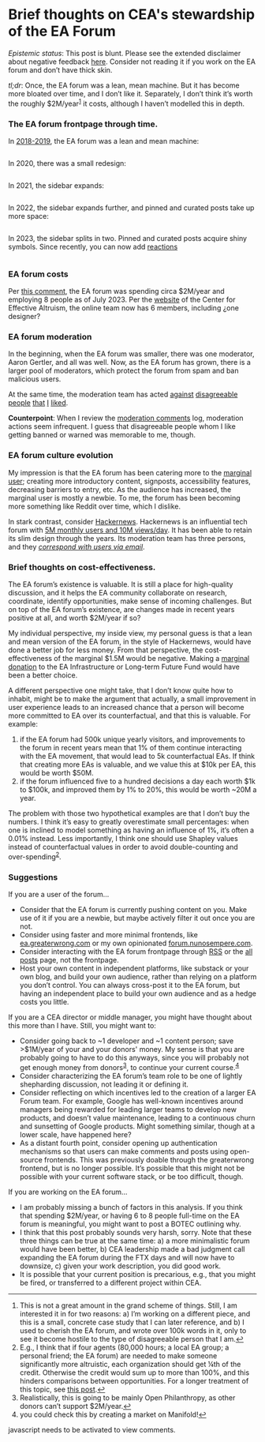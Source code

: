 Brief thoughts on CEA's stewardship of the EA Forum
====================================

<p><em>Epistemic status</em>: This post is blunt. Please see the extended disclaimer about negative feedback <a href="https://forum.effectivealtruism.org/users/negativenuno">here</a>. Consider not reading it if you work on the EA forum and don&rsquo;t have thick skin.</p>

<p><em>tl;dr</em>: Once, the EA forum was a lean, mean machine. But it has become more bloated over time, and I don&rsquo;t like it. Separately, I don&rsquo;t think it&rsquo;s worth the roughly $2M/year<sup id="fnref:1"><a href="#fn:1" rel="footnote">1</a></sup> it costs, although I haven&rsquo;t modelled this in depth.</p>

<h3>The EA forum frontpage through time.</h3> <p>In <a href="https://web.archive.org/web/20181115134712/https://forum.effectivealtruism.org/">2018-2019</a>, the EA forum was a lean and mean machine:</p>

<p><img src="https://images.nunosempere.com/blog/2023/10/02/ea-forum-2018-2019.png" alt="" /></p>

<p>In 2020, there was a small redesign:</p>

<p><img src="https://images.nunosempere.com/blog/2023/10/02/ea-forum-2020.png" alt="" /></p>

<p>In 2021, the sidebar expands:</p>

<p><img src="https://images.nunosempere.com/blog/2023/10/02/ea-forum-2021.png" alt="" /></p>

<p>In 2022, the sidebar expands further, and pinned and curated posts take up more space:</p>

<p><img src="https://images.nunosempere.com/blog/2023/10/02/ea-forum-2022.png" alt="" /></p>

<p>In 2023, the sidebar splits in two. Pinned and curated posts acquire shiny symbols. Since recently, you can now add <a href="https://forum.effectivealtruism.org/posts/fyCnfiL49T5HvMjvL/forum-update-10-new-features-oct-2023">reactions</a></p>

<p><img src="https://images.nunosempere.com/blog/2023/10/02/ea-forum-2023-bis.png" alt="" /></p>

<h3>EA forum costs</h3>

<p>Per <a href="https://forum.effectivealtruism.org/posts/auhi3JoiqGhi5PqnQ/ama-we-re-the-forum-team-and-we-re-hiring-ask-us-anything?commentId=tjTkjLpBD59ybtcuX">this comment</a>, the EA forum was spending circa $2M/year and employing 8 people as of July 2023. Per the <a href="https://www.centreforeffectivealtruism.org/team#online-team">website</a> of the Center for Effective Altruism, the online team now has 6 members, including ¿one designer?</p>

<h3>EA forum moderation</h3>

<p>In the beginning, when the EA forum was smaller, there was one moderator, Aaron Gertler, and all was well. Now, as the EA forum has grown, there is a larger pool of moderators, which protect the forum from spam and ban malicious users.</p>

<p>At the same time, the moderation team has acted <a href="https://forum.effectivealtruism.org/posts/myp9Y9qJnpEEWhJF9/linch-s-shortform?commentId=DvPcdhnN7wcXpcB7Z">against</a> <a href="https://forum.effectivealtruism.org/posts/Pfayu5Bf2apKreueD/?commentId=7cHvfzMLw2Jua9JPh">disagreeable</a> <a href="https://forum.effectivealtruism.org/posts/FZFzqPYpTpGGRhyrj/does-ea-get-the-best-people-hypotheses-call-for-discussion?commentId=o3mahDSh4wuHTvsXh">people</a> <a href="https://forum.effectivealtruism.org/posts/CfEAggjzSDrado6ZC/forecasting-our-world-in-data-the-next-100-years?commentId=upkHDudfh8c9FpM8u">that</a> <a href="https://forum.effectivealtruism.org/posts/DB9ggzc5u9RMBosoz/wrong-lessons-from-the-ftx-catastrophe?commentId=cp6ngfKrqyjsuAQoo">I</a> <a href="https://forum.effectivealtruism.org/posts/4zjnFxGWYkEF4nqMi/how-could-we-have-avoided-this?commentId=Q7BQJFyEwk96Q6g95">liked</a>.</p>

<p><strong>Counterpoint</strong>: When I review the <a href="https://forum.effectivealtruism.org/moderatorComments">moderation comments</a> log, moderation actions seem infrequent. I guess that disagreeable people whom I like getting banned or warned was memorable to me, though.</p>

<h3>EA forum culture evolution</h3>

<p>My impression is that the EA forum has been catering more to the <a href="https://nothinghuman.substack.com/p/the-tyranny-of-the-marginal-user">marginal user</a>; creating more introductory content, signposts, accessibility features, decreasing barriers to entry, etc. As the audience has increased, the marginal user is mostly a newbie. To me, the forum has been becoming more something like Reddit over time, which I dislike.</p>

<p>In stark contrast, consider <a href="https://news.ycombinator.com/">Hackernews</a>. Hackernews is an influential tech forum with <a href="https://news.ycombinator.com/item?id=33454140">5M monthly users and 10M views/day</a>. It has been able to retain its slim design through the years. Its moderation team has three persons, and they <a href="https://news.ycombinator.com/item?id=34920400"><em>correspond with users via email</em></a>.</p>

<h3>Brief thoughts on cost-effectiveness.</h3>

<p>The EA forum&rsquo;s existence is valuable. It is still a place for high-quality discussion, and it helps the EA community collaborate on research, coordinate, identify opportunities, make sense of incoming challenges. But on top of the EA forum&rsquo;s existence, are changes made in recent years positive at all, and worth $2M/year if so?</p>

<p>My individual perspective, my inside view, my personal guess is that a lean and mean version of the EA forum, in the style of Hackernews, would have done a better job for less money. From that perspective, the cost-effectiveness of the marginal $1.5M would be negative. Making a <a href="https://forum.effectivealtruism.org/posts/PAco5oG579k2qzrh9/ltff-and-eaif-are-unusually-funding-constrained-right-now">marginal donation</a> to the EA Infrastructure or Long-term Future Fund would have been a better choice.</p>

<p>A different perspective one might take, that I don&rsquo;t know quite how to inhabit, might be to make the argument that actually, a small improvement in user experience leads to an increased chance that a person will become more committed to EA over its counterfactual, and that this is valuable. For example:</p>

<ol>
<li>if the EA forum had 500k unique yearly visitors, and improvements to the forum in recent years mean that 1% of them continue interacting with the EA movement, that would lead to 5k counterfactual EAs. If think that creating more EAs is valuable, and we value this at $10k per EA, this would be worth $50M.</li>
<li>if the forum influenced five to a hundred decisions a day each worth $1k to $100k, and improved them by 1% to 20%, this would be worth ~20M a year.</li>
</ol>


<p>The problem with those two hypothetical examples are that I don&rsquo;t buy the numbers. I think it&rsquo;s easy to greatly overestimate small percentages: when one is inclined to model something as having an influence of 1%, it&rsquo;s often a 0.01% instead. Less importantly, I think one should use Shapley values instead of counterfactual values in order to avoid double-counting and over-spending<sup id="fnref:2"><a href="#fn:2" rel="footnote">2</a></sup>.</p>

<h3>Suggestions</h3>

<p>If you are a user of the forum&hellip;</p>

<ul>
<li>Consider that the EA forum is currently pushing content on you. Make use of it if you are a newbie, but maybe actively filter it out once you are not.</li>
<li>Consider using faster and more minimal frontends, like <a href="https://ea.greaterwrong.com/">ea.greaterwrong.com</a> or my own opinionated <a href="https://forum.nunosempere.com">forum.nunosempere.com</a>.</li>
<li>Consider interacting with the EA forum frontpage through <a href="https://forum.effectivealtruism.org/feed.xml?view=community-rss&amp;karmaThreshold=30">RSS</a> or the <a href="https://forum.effectivealtruism.org/allPosts">all posts</a> page, not the frontpage.</li>
<li>Host your own content in independent platforms, like substack or your own blog, and build your own audience, rather than relying on a platform you don&rsquo;t control. You can always cross-post it to the EA forum, but having an independent place to build your own audience and as a hedge costs you little.</li>
</ul>


<p>If you are a CEA director or middle manager, you might have thought about this more than I have. Still, you might want to:</p>

<ul>
<li>Consider going back to ~1 developer and ~1 content person; save &gt;$1M/year of your and your donors' money. My sense is that you are probably going to have to do this anyways, since you will probably not get enough money from donors<sup id="fnref:3"><a href="#fn:3" rel="footnote">3</a></sup>, to continue your current course.<sup id="fnref:4"><a href="#fn:4" rel="footnote">4</a></sup></li>
<li>Consider characterizing the EA forum&rsquo;s team role to be one of lightly shepharding discussion, not leading it or defining it.</li>
<li>Consider reflecting on which incentives led to the creation of a larger EA Forum team. For example, Google has well-known incentives around managers being rewarded for leading larger teams to develop new products, and doesn&rsquo;t value maintenance, leading to a continuous churn and sunsetting of Google products. Might something similar, though at a lower scale, have happened here?</li>
<li>As a distant fourth point, consider opening up authentication mechanisms so that users can make comments and posts using open-source frontends. This was previously doable through the greaterwrong frontend, but is no longer possible. It&rsquo;s possible that this might not be possible with your current software stack, or be too difficult, though.</li>
</ul>


<p>If you are working on the EA forum&hellip;</p>

<ul>
<li>I am probably missing a bunch of factors in this analysis. If you think that spending $2M/year, or having 6 to 8 people full-time on the EA forum is meaningful, you might want to post a BOTEC outlining why.</li>
<li>I think that this post probably sounds very harsh, sorry. Note that these three things can be true at the same time: a) a more minimalistic forum would have been better, b) CEA leadership made a bad judgment call expanding the EA forum during the FTX days and will now have to downsize, c) given your work description, you did good work.</li>
<li>It is possible that your current position is precarious, e.g., that you might be fired, or transferred to a different project within CEA.</li>
</ul>

<div class="footnotes">
<hr/>
<ol>
<li id="fn:1">
This is not a great amount in the grand scheme of things. Still, I am interested it in for two reasons: a) I&rsquo;m working on a different piece, and this is a small, concrete case study that I can later reference, and b) I used to cherish the EA forum, and wrote over 100k words in it, only to see it become hostile to the type of disagreeable person that I am.<a href="#fnref:1" rev="footnote">&#8617;</a></li>
<li id="fn:2">
E.g., I think that if four agents (80,000 hours; a local EA group; a personal friend; the EA forum) are needed to make someone significantly more altruistic, each organization should get &frac14;th of the credit. Otherwise the credit would sum up to more than 100%, and this hinders comparisons between opportunities. For a longer treatment of this topic, see <a href="https://forum.effectivealtruism.org/posts/XHZJ9i7QBtAJZ6byW/shapley-values-better-than-counterfactuals">this post</a>.<a href="#fnref:2" rev="footnote">&#8617;</a></li>
<li id="fn:3">
Realistically, this is going to be mainly Open Philanthropy, as other donors can&rsquo;t support $2M/year.<a href="#fnref:3" rev="footnote">&#8617;</a></li>
<li id="fn:4">
you could check this by creating a market on Manifold!<a href="#fnref:4" rev="footnote">&#8617;</a></li>
</ol>
</div>

<p>
  <section id='isso-thread'>
  <noscript>javascript needs to be activated to view comments.</noscript>
  </section>
</p>
